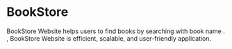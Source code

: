 # BookStore
BookStore Website helps users to find books by searching with book name . 
,
BookStore Website is efficient, scalable, and user-friendly application.
